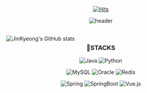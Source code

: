 <div align="center">
  
[![Hits](https://hits.seeyoufarm.com/api/count/incr/badge.svg?url=https%3A%2F%2Fgithub.com%2FJinKyeong-Seo&count_bg=%233D780F&title_bg=%238CBD7C&icon=iconify.svg&icon_color=%23E7E7E7&title=hits&edge_flat=false)](https://hits.seeyoufarm.com)

![header](https://capsule-render.vercel.app/api?type=venom&color=5C8D66&text=Hi,%20I'm+JinKyeong-Seo&animation=twinkling&height=150&fontSize=45&fontType=Courier&fontColor=232323)

<br/>

<a href="https://github.com/anuraghazra/github-readme-stats">
  <img align="left" src="https://github-readme-stats.vercel.app/api?username=JinKyeong-Seo&count_private=true&theme=vue" alt="JinKyeong's GitHub stats" />
</a>

### 🔨STACKS

![Java](https://img.shields.io/badge/java-007396?style=flat&logo=OpenJDK&logoColor=white)
![Python](https://img.shields.io/badge/Python-3776AB?style=flat&logo=Python&logoColor=white)

![MySQL](https://img.shields.io/badge/MySQL-00000F?style=flat&logo=mysql&logoColor=white)
![Oracle](https://img.shields.io/badge/oracle-F80000?style=flat&logo=oracle&logoColor=white)
![Redis](https://img.shields.io/badge/Redis-DC382D?style=flat&logo=Redis&logoColor=white)

![Spring](https://img.shields.io/badge/Spring-6DB33F?style=flat&logo=spring&logoColor=white)
![SpringBoot](https://img.shields.io/badge/springboot-6DB33F?style=flat&logo=springboot&logoColor=white)
![Vue.js](https://img.shields.io/badge/Vue.js-35495E?style=flat&logo=vue.js&logoColor=4FC08D)


</div>








